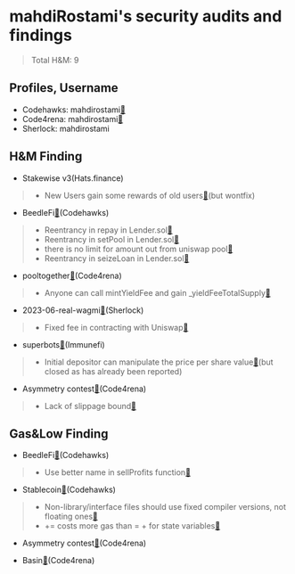 # mahdiRostami's security audits and findings

> Total H&M: 9

## Profiles, Username
- Codehawks: mahdirostami[:link:](https://www.codehawks.com/profile/clk52jmr9000el008w4z3a043)<br>
- Code4rena: mahdirostami[:link:](https://code4rena.com/@mahdirostami)<br>
- Sherlock:  mahdirostami<be>

## H&M Finding
- Stakewise v3(Hats.finance)
> - New Users gain some rewards of old users[:link:](https://github.com/hats-finance/StakeWise-0xd91cd6ed6c9a112fdc112b1a3c66e47697f522cd/issues/98)(but wontfix)

- BeedleFi[:link:](https://www.codehawks.com/contests/clkbo1fa20009jr08nyyf9wbx)(Codehawks)
> - Reentrancy in repay in Lender.sol[:link:](https://github.com/Cyfrin/2023-07-beedle/issues/136)
> - Reentrancy in setPool in Lender.sol[:link:](https://github.com/Cyfrin/2023-07-beedle/issues/130)
> - there is no limit for amount out from uniswap pool[:link:](https://github.com/Cyfrin/2023-07-beedle/issues/73)
> - Reentrancy in seizeLoan in Lender.sol[:link:](https://github.com/Cyfrin/2023-07-beedle/issues/137)

- pooltogether[:link:](https://code4rena.com/contests/2023-07-pooltogether)(Code4rena)
> - Anyone can call mintYieldFee and gain _yieldFeeTotalSupply[:link:](https://github.com/0xmahdirostami/audits/blob/main/Code4rena/anyone%20can%20call%20mintYieldFee%20and%20gain%20_yieldFeeTotalSupply.md)

- 2023-06-real-wagmi[:link:](https://app.sherlock.xyz/audits/contests/88)(Sherlock)
> - Fixed fee in contracting with Uniswap[:link:](https://github.com/0xmahdirostami/audits/blob/main/Sherlock/Fixed%20fee%20in%20contracting%20with%20Uniswap.md)

- superbots[:link:](https://immunefi.com/bounty/superbots/)(Immunefi)
> - Initial depositor can manipulate the price per share value[:link:](https://github.com/0xmahdirostami/audits/blob/main/Immunefi/Initial%20depositor%20can%20manipulate%20the%20price%20per%20share%20value.md)(but closed as has already been reported)

- Asymmetry contest[:link:](https://code4rena.com/reports/2023-03-asymmetry)(Code4rena)
> - Lack of slippage bound[:link:](https://github.com/0xmahdirostami/audits/blob/main/Code4rena/Lack%20of%20slippage%20bound.md)

## Gas&Low Finding

- BeedleFi[:link:](https://www.codehawks.com/contests/clkbo1fa20009jr08nyyf9wbx)(Codehawks)
> - Use better name in sellProfits function[:link:](https://github.com/Cyfrin/2023-07-beedle/issues/128)

- Stablecoin[:link:](https://www.codehawks.com/contests/cljx3b9390009liqwuedkn0m0)(Codehawks)
> - Non-library/interface files should use fixed compiler versions, not floating ones[:link:](https://github.com/Cyfrin/2023-07-foundry-defi-stablecoin/issues/117)
> - <x> += <y> costs more gas than <x> = <x> + <y> for state variables[:link:](https://github.com/Cyfrin/2023-07-foundry-defi-stablecoin/issues/119)

- Asymmetry contest[:link:](https://code4rena.com/reports/2023-03-asymmetry)(Code4rena)

- Basin[:link:](https://code4rena.com/contests/2023-07-basin)(Code4rena)



